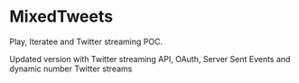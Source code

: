 MixedTweets
=================

Play, Iteratee and Twitter streaming POC.

Updated version with Twitter streaming API, OAuth, Server Sent Events and dynamic number Twitter streams